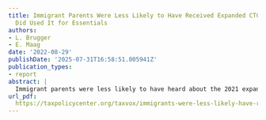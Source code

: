 ```yaml
---
title: Immigrant Parents Were Less Likely to Have Received Expanded CTC; Those Who
  Did Used It for Essentials
authors:
- L. Brugger
- E. Maag
date: '2022-08-29'
publishDate: '2025-07-31T16:58:51.005941Z'
publication_types:
- report
abstract: |
  Immigrant parents were less likely to have heard about the 2021 expanded child tax credit (CTC) than parents who were born in the United States, according to a recent survey conducted by      the Social Policy Institute at Washington University in St. Louis and Appalachian State University. Survey data collected from December 2021 through January 2022 also showed immigrant         parents were less likely to have received the credit compared to non-immigrant parents.
url_pdf:
  https://taxpolicycenter.org/taxvox/immigrants-were-less-likely-have-received-expanded-ctc-those-who-did-used-it-essentials
---
```

